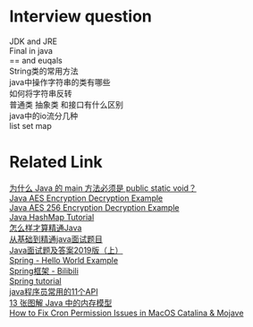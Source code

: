 # Interview question
JDK and JRE<br>
Final in java<br>
== and euqals<br>
String类的常用方法<br>
java中操作字符串的类有哪些<br>
如何将字符串反转<br>
普通类 抽象类 和接口有什么区别<br>
java中的io流分几种<br>
list set map<br>

# Related Link
[为什么 Java 的 main 方法必须是 public static void？](https://mp.weixin.qq.com/s/lNuZo4E1hXCg6zm05SoiwA)<br>
[Java AES Encryption Decryption Example](https://howtodoinjava.com/java/java-security/java-aes-encryption-example/)<br>
[Java AES 256 Encryption Decryption Example](https://howtodoinjava.com/java/java-security/aes-256-encryption-decryption/)<br>
[Java HashMap Tutorial](https://www.callicoder.com/java-hashmap/)<br>
[怎么样才算精通Java](https://www.zhihu.com/question/19796490)<br>
[从基础到精通java面试题目](https://blog.csdn.net/scf1198862746/article/details/84403992?depth_1-utm_source=distribute.pc_relevant.none-task&utm_source=distribute.pc_relevant.none-task)<br>
[Java面试题及答案2019版（上）](https://blog.csdn.net/qq_41701956/article/details/86686492)<br>
[Spring - Hello World Example](https://www.tutorialspoint.com/spring/spring_hello_world_example.htm)<br>
[Spring框架 - Bilibili](https://www.bilibili.com/video/BV1nx411g7ja?p=7)<br>
[Spring tutorial](https://www.tutorialspoint.com/spring/index.htm)<br>
[java程序员常用的11个API](https://mp.weixin.qq.com/s/VsBsVsVXlKyt8vnCeoVFuw)<br>
[13 张图解 Java 中的内存模型](https://mp.weixin.qq.com/s/-J1m32lfdlSwaMA7leFF8g)<br>
[How to Fix Cron Permission Issues in MacOS Catalina & Mojave](https://osxdaily.com/2020/04/27/fix-cron-permissions-macos-full-disk-access/)<br>
